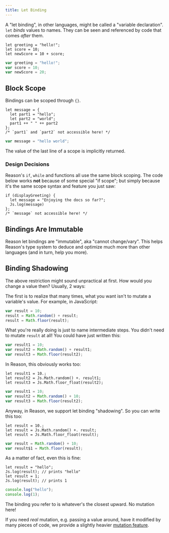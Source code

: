 ```yaml
---
title: Let Binding
---
```


A "let binding", in other languages, might be called a "variable declaration". `let` _binds_ values to names. They can be seen and referenced by code that comes _after_ them.

<!--DOCUSAURUS_CODE_TABS-->
<!--Reason-->
```reason
let greeting = "hello!";
let score = 10;
let newScore = 10 + score;
```
<!--Output-->
```js
var greeting = "hello!";
var score = 10;
var newScore = 20;
```
<!--END_DOCUSAURUS_CODE_TABS-->

## Block Scope

Bindings can be scoped through `{}`.

<!--DOCUSAURUS_CODE_TABS-->
<!--Reason-->
```reason
let message = {
  let part1 = "hello";
  let part2 = "world";
  part1 ++ " " ++ part2
};
/* `part1` and `part2` not accessible here! */
```
<!--Output-->
```js
var message = "hello world";
```
<!--END_DOCUSAURUS_CODE_TABS-->

The value of the last line of a scope is implicitly returned.

### Design Decisions

Reason's `if`, `while` and functions all use the same block scoping. The code below works **not** because of some special "if scope"; but simply because it's the same scope syntax and feature you just saw:

<!--DOCUSAURUS_CODE_TABS-->
<!--Reason-->
```reason
if (displayGreeting) {
  let message = "Enjoying the docs so far?";
  Js.log(message)
};
/* `message` not accessible here! */
```
<!--END_DOCUSAURUS_CODE_TABS-->

## Bindings Are Immutable

Reason let bindings are "immutable", aka "cannot change/vary". This helps Reason's type system to deduce and optimize much more than other languages (and in turn, help you more).

## Binding Shadowing

The above restriction might sound unpractical at first. How would you change a value then? Usually, 2 ways:

The first is to realize that many times, what you want isn't to mutate a variable's value. For example, in JavaScript:

<!--DOCUSAURUS_CODE_TABS-->
<!--JS-->
```javascript
var result = 10;
result = Math.random() + result;
result = Math.floor(result);
```
<!--END_DOCUSAURUS_CODE_TABS-->

What you're really doing is just to name intermediate steps. You didn't need to mutate `result` at all! You could have just written this:

<!--DOCUSAURUS_CODE_TABS-->
<!--JS-->
```javascript
var result1 = 10;
var result2 = Math.random() + result1;
var result3 = Math.floor(result2);

```
<!--END_DOCUSAURUS_CODE_TABS-->

In Reason, this obviously works too:

<!--DOCUSAURUS_CODE_TABS-->
<!--Reason-->
```reason
let result1 = 10.;
let result2 = Js.Math.random() +. result1;
let result3 = Js.Math.floor_float(result2);
```
<!--Output-->
```js
var result1 = 10;
var result2 = Math.random() + 10;
var result3 = Math.floor(result2);
```
<!--END_DOCUSAURUS_CODE_TABS-->

Anyway, in Reason, we support let binding "shadowing". So you can write this too:

<!--DOCUSAURUS_CODE_TABS-->
<!--Reason-->
```reason
let result = 10.;
let result = Js.Math.random() +. result;
let result = Js.Math.floor_float(result);
```
<!--Output-->
```js
var result = Math.random() + 10;
var result$1 = Math.floor(result);
```
<!--END_DOCUSAURUS_CODE_TABS-->

As a matter of fact, even this is fine:

<!--DOCUSAURUS_CODE_TABS-->
<!--Reason-->
```reason
let result = "hello";
Js.log(result); // prints "hello"
let result = 1;
Js.log(result); // prints 1
```
<!--Output-->
```js
console.log("hello");
console.log(1);
```
<!--END_DOCUSAURUS_CODE_TABS-->

The binding you refer to is whatever's the closest upward. No mutation here!

If you need _real_ mutation, e.g. passing a value around, have it modified by many pieces of code, we provide a slightly heavier [mutation feature](mutation.md).
